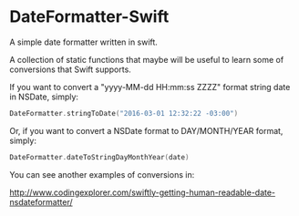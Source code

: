# DateFormatter-Swift
A simple date formatter written in swift.

A collection of static functions that maybe will be useful to learn some of conversions that Swift supports.

If you want to convert a "yyyy-MM-dd HH:mm:ss ZZZZ" format string date in NSDate, simply:

```swift
DateFormatter.stringToDate("2016-03-01 12:32:22 -03:00")
```

Or, if you want to convert a NSDate format to DAY/MONTH/YEAR format, simply:
```swift
DateFormatter.dateToStringDayMonthYear(date)
```

You can see another examples of conversions in:

http://www.codingexplorer.com/swiftly-getting-human-readable-date-nsdateformatter/
